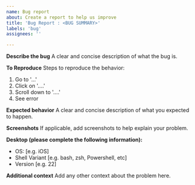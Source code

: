 ```yaml
---
name: Bug report
about: Create a report to help us improve
title: 'Bug Report : <BUG SUMMARY>'
labels: 'bug'
assignees: ''

---
```


**Describe the bug**
A clear and concise description of what the bug is.

**To Reproduce**
Steps to reproduce the behavior:
1. Go to '...'
2. Click on '....'
3. Scroll down to '....'
4. See error

**Expected behavior**
A clear and concise description of what you expected to happen.

**Screenshots**
If applicable, add screenshots to help explain your problem.

**Desktop (please complete the following information):**
 - OS: [e.g. iOS]
 - Shell Variant [e.g. bash, zsh, Powershell, etc]
 - Version [e.g. 22]

**Additional context**
Add any other context about the problem here.
